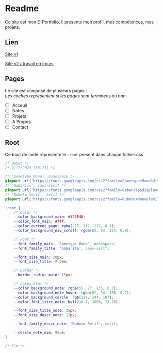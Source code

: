 # Readme

Ce site est mon E-Portfolio.
Il presente mon profil, mes compétences, mes projets.

## Lien

[Site v1](https://diegopenicaudbernal-website.onrender.com/)

[Site v2 / travail en cours](https://diego-pb.github.io/Portfolio/)


## Pages

Le site est composé de plusieurs pages :  
*Les coches représentent si les pages sont terminées ou non*

- [ ] Acceuil
- [ ] Notes
- [ ] Projets
- [ ] A Propos
- [ ] Contact

## Root

Ce bout de code represente le ```:root``` present dans chaque fichier.css

```css
/* Debut */
/* 2/12/2023 [16:21] */

/* 'Sometype Mono', monospace */
@import url('https://fonts.googleapis.com/css2?family=Sometype+Mono&display=swap');
/* 'Gabarito', sans-serif */
@import url('https://fonts.googleapis.com/css2?family=Gabarito&display=swap');
/* 'Roboto Serif', serif */
@import url('https://fonts.googleapis.com/css2?family=Roboto+Mono&family=Roboto+Serif:opsz@8..144&display=swap');

:root {
    /* Color */
    --color_background_main: #121F40;
    --color_font_main: #fff;
    --color_current_page: rgba(217, 217, 217, 0.3);
    --color_background_nav_scroll: rgba(80, 93, 124, 0.9);

    /* Font */
    --font_family_main: 'Sometype Mono', monospace;
    --font_family_title: 'Gabarito', sans-serif;

    --font_size_main: 20px;
    --font_size_title: 9.6em;

    /* Border */
    --border_radius_main: 15px;

    /* notes.html */
    --color_background_note: rgba(55, 77, 135, 0.7);
    --color_background_note_hover: rgba(62, 94, 180, 0.7);
    --color_background_cercle: rgb(127, 144, 187);
    --color_font_titre_note: hsl(216.7, 100%, 73.7%);

    --font_size_title_note: 25px;
    --font_size_descr_note: 17px;

    --font_family_descr_note: 'Roboto Serif', serif;

    --cercle_note_dim: 90px;
}

/* Fin */
```


